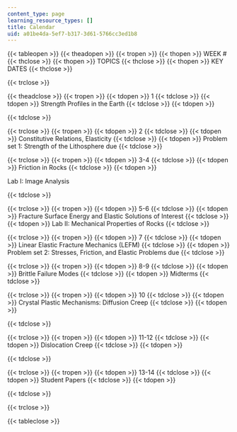 ```yaml
---
content_type: page
learning_resource_types: []
title: Calendar
uid: a01be4da-5ef7-b317-3d61-5766cc3ed1b8
---
```


{{< tableopen >}}
{{< theadopen >}}
{{< tropen >}}
{{< thopen >}}
WEEK #
{{< thclose >}}
{{< thopen >}}
TOPICS
{{< thclose >}}
{{< thopen >}}
KEY DATES
{{< thclose >}}

{{< trclose >}}

{{< theadclose >}}
{{< tropen >}}
{{< tdopen >}}
1
{{< tdclose >}}
{{< tdopen >}}
Strength Profiles in the Earth
{{< tdclose >}}
{{< tdopen >}}

{{< tdclose >}}

{{< trclose >}}
{{< tropen >}}
{{< tdopen >}}
2
{{< tdclose >}}
{{< tdopen >}}
Constitutive Relations, Elasticity
{{< tdclose >}}
{{< tdopen >}}
Problem set 1: Strength of the Lithosphere due
{{< tdclose >}}

{{< trclose >}}
{{< tropen >}}
{{< tdopen >}}
3-4
{{< tdclose >}}
{{< tdopen >}}
Friction in Rocks
{{< tdclose >}}
{{< tdopen >}}


Lab I: Image Analysis


{{< tdclose >}}

{{< trclose >}}
{{< tropen >}}
{{< tdopen >}}
5-6
{{< tdclose >}}
{{< tdopen >}}
Fracture Surface Energy and Elastic Solutions of Interest
{{< tdclose >}}
{{< tdopen >}}
Lab II: Mechanical Properties of Rocks
{{< tdclose >}}

{{< trclose >}}
{{< tropen >}}
{{< tdopen >}}
7
{{< tdclose >}}
{{< tdopen >}}
Linear Elastic Fracture Mechanics (LEFM)
{{< tdclose >}}
{{< tdopen >}}
Problem set 2: Stresses, Friction, and Elastic Problems due
{{< tdclose >}}

{{< trclose >}}
{{< tropen >}}
{{< tdopen >}}
8-9
{{< tdclose >}}
{{< tdopen >}}
Brittle Failure Modes
{{< tdclose >}}
{{< tdopen >}}
Midterms
{{< tdclose >}}

{{< trclose >}}
{{< tropen >}}
{{< tdopen >}}
10
{{< tdclose >}}
{{< tdopen >}}
Crystal Plastic Mechanisms: Diffusion Creep
{{< tdclose >}}
{{< tdopen >}}

{{< tdclose >}}

{{< trclose >}}
{{< tropen >}}
{{< tdopen >}}
11-12
{{< tdclose >}}
{{< tdopen >}}
Dislocation Creep
{{< tdclose >}}
{{< tdopen >}}

{{< tdclose >}}

{{< trclose >}}
{{< tropen >}}
{{< tdopen >}}
13-14
{{< tdclose >}}
{{< tdopen >}}
Student Papers
{{< tdclose >}}
{{< tdopen >}}

{{< tdclose >}}

{{< trclose >}}

{{< tableclose >}}
